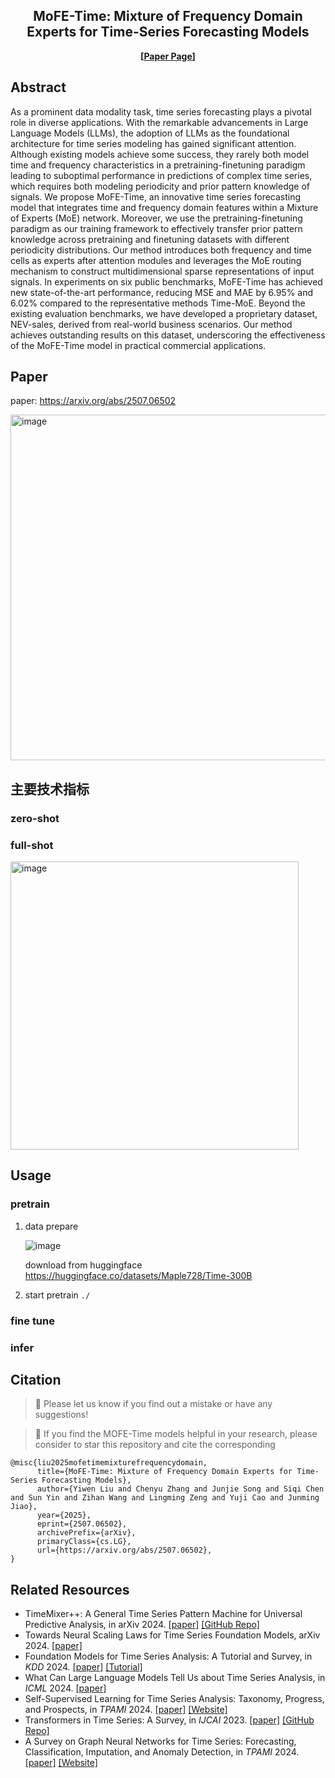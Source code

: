 <div align="center">
  <h2><b>MoFE-Time: Mixture of Frequency Domain Experts for Time-Series Forecasting Models
 </b></h2>
</div>

<div align="center">


</div>

<div align="center">

**[<a href="https://arxiv.org/abs/2507.06502">Paper Page</a>]**


</div>

## Abstract
As a prominent data modality task, time series forecasting plays a pivotal role in diverse applications. With the remarkable advancements in Large Language Models (LLMs), the adoption of LLMs as the foundational architecture for time series modeling has gained significant attention. Although existing models achieve some success, they rarely both model time and frequency characteristics in a pretraining-finetuning paradigm leading to suboptimal performance in predictions of complex time series, which requires both modeling periodicity and prior pattern knowledge of signals. We propose MoFE-Time, an innovative time series forecasting model that integrates time and frequency domain features within a Mixture of Experts (MoE) network. Moreover, we use the pretraining-finetuning paradigm as our training framework to effectively transfer prior pattern knowledge across pretraining and finetuning datasets with different periodicity distributions. Our method introduces both frequency and time cells as experts after attention modules and leverages the MoE routing mechanism to construct multidimensional sparse representations of input signals. In experiments on six public benchmarks, MoFE-Time has achieved new state-of-the-art performance, reducing MSE and MAE by 6.95% and 6.02% compared to the representative methods Time-MoE. Beyond the existing evaluation benchmarks, we have developed a proprietary dataset, NEV-sales, derived from real-world business scenarios. Our method achieves outstanding results on this dataset, underscoring the effectiveness of the MoFE-Time model in practical commercial applications.


## Paper
paper: https://arxiv.org/abs/2507.06502

<img width="553" alt="image" src="https://github.com/user-attachments/assets/c3ffe966-2556-4340-8d0b-a5653ad95eb0" />

## 主要技术指标
### zero-shot


### full-shot
<img width="461" alt="image" src="https://github.com/user-attachments/assets/410fe74b-06cd-4a5c-a43f-fe39f95e17a8" />

## Usage
### pretrain
1. data prepare
   
   ![image](https://github.com/user-attachments/assets/4b17181a-6ff7-480f-b66a-e4116d615c04)

   download from huggingface
   https://huggingface.co/datasets/Maple728/Time-300B
3. start pretrain
    ```./```

### fine tune

### infer

## Citation

> 🙋 Please let us know if you find out a mistake or have any suggestions!

> 🌟 If you find the MOFE-Time models helpful in your research, please consider to star this repository and cite the
> corresponding

```
@misc{liu2025mofetimemixturefrequencydomain,
      title={MoFE-Time: Mixture of Frequency Domain Experts for Time-Series Forecasting Models}, 
      author={Yiwen Liu and Chenyu Zhang and Junjie Song and Siqi Chen and Sun Yin and Zihan Wang and Lingming Zeng and Yuji Cao and Junming Jiao},
      year={2025},
      eprint={2507.06502},
      archivePrefix={arXiv},
      primaryClass={cs.LG},
      url={https://arxiv.org/abs/2507.06502}, 
}
```

## Related Resources
* TimeMixer++: A General Time Series Pattern Machine for Universal Predictive Analysis, in arXiv 2024. [\[paper\]](https://arxiv.org/abs/2410.16032) [\[GitHub Repo\]](https://github.com/kwuking/TimeMixer)
* Towards Neural Scaling Laws for Time Series Foundation Models, arXiv 2024. [\[paper\]](https://arxiv.org/pdf/2410.12360)
* Foundation Models for Time Series Analysis: A Tutorial and Survey, in *KDD*
  2024. [\[paper\]](https://arxiv.org/abs/2403.14735) [\[Tutorial\]](https://wenhaomin.github.io/FM4TS.github.io/)
* What Can Large Language Models Tell Us about Time Series Analysis, in *ICML*
  2024. [\[paper\]](https://arxiv.org/abs/2402.02713)
* Self-Supervised Learning for Time Series Analysis: Taxonomy, Progress, and Prospects, in *TPAMI*
  2024. [\[paper\]](https://arxiv.org/abs/2306.10125) [\[Website\]](https://github.com/qingsongedu/Awesome-SSL4TS)
* Transformers in Time Series: A Survey, in *IJCAI*
  2023. [\[paper\]](https://arxiv.org/abs/2202.07125) [\[GitHub Repo\]](https://github.com/qingsongedu/time-series-transformers-review)
* A Survey on Graph Neural Networks for Time Series: Forecasting, Classification, Imputation, and Anomaly Detection, in *TPAMI* 2024. [\[paper\]](https://arxiv.org/abs/2307.03759) [\[Website\]](https://github.com/KimMeen/Awesome-GNN4TS)



